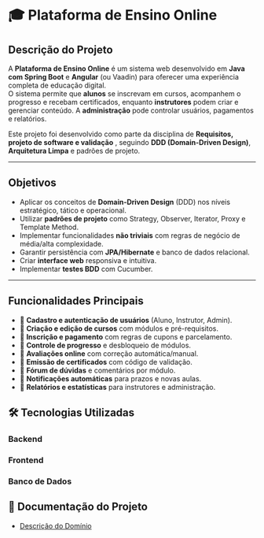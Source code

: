 # 🎓 Plataforma de Ensino Online

## Descrição do Projeto
A **Plataforma de Ensino Online** é um sistema web desenvolvido em **Java com Spring Boot** e **Angular** (ou Vaadin) para oferecer uma experiência completa de educação digital.  
O sistema permite que **alunos** se inscrevam em cursos, acompanhem o progresso e recebam certificados, enquanto **instrutores** podem criar e gerenciar conteúdo. A **administração** pode controlar usuários, pagamentos e relatórios.

Este projeto foi desenvolvido como parte da disciplina de **Requisitos, projeto de software e validação** , seguindo **DDD (Domain-Driven Design)**, **Arquitetura Limpa** e padrões de projeto.

---

##  Objetivos
- Aplicar os conceitos de **Domain-Driven Design** (DDD) nos níveis estratégico, tático e operacional.
- Utilizar **padrões de projeto** como Strategy, Observer, Iterator, Proxy e Template Method.
- Implementar funcionalidades **não triviais** com regras de negócio de média/alta complexidade.
- Garantir persistência com **JPA/Hibernate** e banco de dados relacional.
- Criar **interface web** responsiva e intuitiva.
- Implementar **testes BDD** com Cucumber.

---

## Funcionalidades Principais
- 📌 **Cadastro e autenticação de usuários** (Aluno, Instrutor, Admin).
- 📌 **Criação e edição de cursos** com módulos e pré-requisitos.
- 📌 **Inscrição e pagamento** com regras de cupons e parcelamento.
- 📌 **Controle de progresso** e desbloqueio de módulos.
- 📌 **Avaliações online** com correção automática/manual.
- 📌 **Emissão de certificados** com código de validação.
- 📌 **Fórum de dúvidas** e comentários por módulo.
- 📌 **Notificações automáticas** para prazos e novas aulas.
- 📌 **Relatórios e estatísticas** para instrutores e administração.


## 🛠 Tecnologias Utilizadas
### Backend
### Frontend
### Banco de Dados

## 📂 Documentação do Projeto

- [Descrição do Domínio](docs/descricao_dominio.md)




